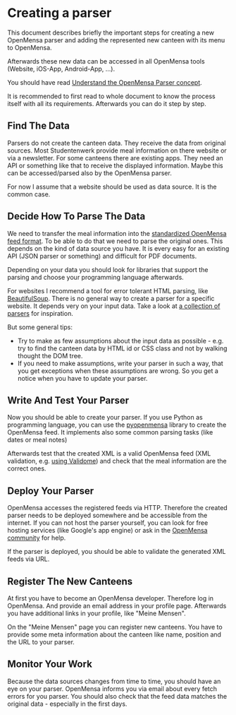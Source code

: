 # Creating a parser

This document describes briefly the important steps for creating a new OpenMensa parser and adding the represented new canteen with its menu to OpenMensa.

Afterwards these new data can be accessed in all OpenMensa tools (Website, iOS-App, Android-App, ...).

You should have read [Understand the OpenMensa Parser concept](understand.md).

It is recommended to first read to whole document to know the process itself with all its requirements. Afterwards you can do it step by step.

## Find The Data

Parsers do not create the canteen data. They receive the data from original sources. Most Studentenwerk provide meal information on there website or via a newsletter. For some canteens there are existing apps. They need an API or something like that to receive the displayed information. Maybe this can be accessed/parsed also by the OpenMensa parser.

For now I assume that a website should be used as data source. It is the common case.

## Decide How To Parse The Data

We need to transfer the meal information into the [standardized OpenMensa feed format](/feed/v2). To be able to do that we need to parse the original ones. This depends on the kind of data source you have. It is every easy for an existing API (JSON parser or something) and difficult for PDF documents.

Depending on your data you should look for libraries that support the parsing and choose your programming language afterwards.

For websites I recommend a tool for error tolerant HTML parsing, like [BeautifulSoup][bs4]. There is no general way to create a parser for a specific website. It depends very on your input data. Take a look at [a collection of parsers][om-parsers] for inspiration.

But some general tips:

- Try to make as few assumptions about the input data as possible - e.g. try to find the canteen data by HTML id or CSS class and not by walking thought the DOM tree.
- If you need to make assumptions, write your parser in such a way, that you get exceptions when these assumptions are wrong. So you get a notice when you have to update your parser.

## Write And Test Your Parser

Now you should be able to create your parser. If you use Python as programming language, you can use the [pyopenmensa][pyom-doc] library to create the OpenMensa feed. It implements also some common parsing tasks (like dates or meal notes)

Afterwards test that the created XML is a valid OpenMensa feed (XML validation, e.g. [using Validome][validome-xml]) and check that the meal information are the correct ones.

## Deploy Your Parser

OpenMensa accesses the registered feeds via HTTP. Therefore the created parser needs to be deployed somewhere and be accessible from the internet. If you can not host the parser yourself, you can look for free hosting services (like Google's app engine) or ask in the [OpenMensa community][om-contact] for help.

If the parser is deployed, you should be able to validate the generated XML feeds via URL.

## Register The New Canteens

At first you have to become an OpenMensa developer. Therefore log in OpenMensa. And provide an email address in your profile page. Afterwards you have additional links in your profile, like "Meine Mensen".

On the "Meine Mensen" page you can register new canteens. You have to provide some meta information about the canteen like name, position and the URL to your
parser.

## Monitor Your Work

Because the data sources changes from time to time, you should have an eye on your parser. OpenMensa informs you via email about every fetch errors for you parser. You should also check that the feed data matches the original data - especially in the first days.

[bs4]: http://www.crummy.com/software/BeautifulSoup/
[om-parsers]: https://github.com/mswart/openmensa-parsers
[validome-xml]: http://www.validome.org/xml/validate/
[pyom]: https://github.com/mswart/pyopenmensa
[pyom-doc]: http://pyom.devtation.de
[om-contact]: http://openmensa.org
